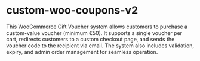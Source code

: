 # custom-woo-coupons-v2
This WooCommerce Gift Voucher system allows customers to purchase a custom-value voucher (minimum €50). It supports a single voucher per cart, redirects customers to a custom checkout page, and sends the voucher code to the recipient via email. The system also includes validation, expiry, and admin order management for seamless operation.
